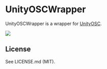 UnityOSCWrapper
====

UnityOSCWrapper is a wrapper for [UnityOSC](https://github.com/jorgegarcia/UnityOSC).

![](https://cdn-ak.f.st-hatena.com/images/fotolife/e/esakun/20170402/20170402022202.gif)


## License

See LICENSE.md (MIT).